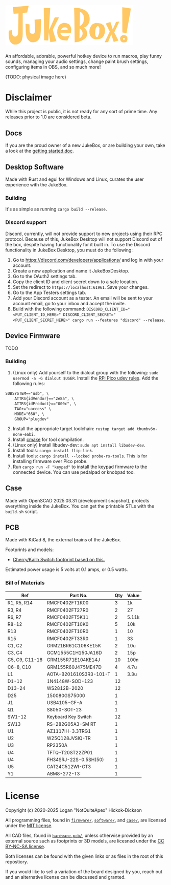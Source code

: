 # <img src="assets/textlogo.svg" alt="JukeBox!" width="400"/>

An affordable, adorable, powerful hotkey device to run macros, play funny sounds, managing your audio settings, change paint brush settings, configuring items in OBS, and so much more!

(TODO: physical image here)

# Disclaimer
While this project is public, it is not ready for any sort of prime time. Any releases prior to 1.0 are considered beta.

## Docs
If you are the proud owner of a new JukeBox, or are building your own, take a look at the [getting started doc](docs/getting-started.md).

## Desktop Software
Made with Rust and egui for Windows and Linux, curates the user experience with the JukeBox.

### Building
It's as simple as running `cargo build --release`.

### Discord support
Discord, currently, will not provide support to new projects using their RPC protocol. Because of this, JukeBox Desktop will not support Discord out of the box, despite having functionality for it built in. To use the Discord functionality in JukeBox Desktop, you must do the following:
1. Go to https://discord.com/developers/applications/ and log in with your account.
2. Create a new application and name it JukeBoxDesktop.
3. Go to the OAuth2 settings tab.
4. Copy the client ID and client secret down to a safe location.
5. Set the redirect to `https://localhost:61961`. Save your changes.
6. Go to the App Testers settings tab.
7. Add your Discord account as a tester. An email will be sent to your account email, go to your inbox and accept the invite.
8. Build with the following command: `DISCORD_CLIENT_ID="<PUT_CLIENT_ID_HERE>" DISCORD_CLIENT_SECRET="<PUT_CLIENT_SECRET_HERE>" cargo run --features "discord" --release`.

## Device Firmware
TODO

### Building
1. (Linux only) Add yourself to the dialout group with the following: `sudo usermod -a -G dialout $USER`. Install the [RPi Pico udev rules](https://github.com/raspberrypi/picotool/blob/master/udev/99-picotool.rules). Add the following rules:
```
SUBSYSTEM=="usb", \
    ATTRS{idVendor}=="2e8a", \
    ATTRS{idProduct}=="000c", \
    TAG+="uaccess" \
    MODE="660", \  
    GROUP="plugdev"
```

2. Install the appropriate target toolchain: `rustup target add thumbv6m-none-eabi`.
3. Install [cmake](https://cmake.org/download/) for tool compilation.
4. (Linux only) Install libudev-dev: `sudo apt install libudev-dev`.
5. Install tools: `cargo install flip-link`.
5. Install tools: `cargo install --locked probe-rs-tools`. This is for installing firmware over Pico probe.
6. Run `cargo run -F "keypad"` to install the keypad firmware to the connected device. You can use pedalpad or knobpad too.

## Case
Made with OpenSCAD 2025.03.31 (development snapshot), protects everything inside the JukeBox. You can get the printable STLs with the `build.sh` script.

## PCB
Made with KiCad 8, the external brains of the JukeBox.

Footprints and models:
- [Cherry/Kailh Switch footprint based on this.](https://github.com/luke-schutt/Pi5Keyboard/blob/main/Pi5-pcb/Pi5Footprints.pretty/Low%20Profile%20GC%20plus%20MX.kicad_mod)

Estimated power usage is 5 volts at 0.1 amps, or 0.5 watts.

### Bill of Materials
| Ref            | Part No.               | Qty | Value |
|----------------|------------------------|-----|-------|
| R1, R5, R14    | RMCF0402FT1K00         | 3   | 1k    |
| R3, R4         | RMCF0402FT27R0         | 2   | 27    |
| R6, R7         | RMCF0402FT5K11         | 2   | 5.11k |
| R8-12          | RMCF0402FT10K0         | 5   | 10k   |
| R13            | RMCF0402FT10R0         | 1   | 10    |
| R15            | RMCF0402FT33R0         | 1   | 33    |
| C1, C2         | GRM21BR61C106KE15K     | 2   | 10u   |
| C3, C4         | GCM1555C1H150JA16D     | 2   | 15p   |
| C5, C9, C11-18 | GRM155R71E104KE14J     | 10  | 100n  |
| C6-8, C10      | GRM155R60J475ME47D     | 4   | 4.7u  |
| L1             | AOTA-B201610S3R3-101-T | 1   | 3.3u  |
| D1-12          | 1N4148W-SOD-123        | 12  |       |
| D13-24         | WS2812B-2020           | 12  |       |
| D25            | 150080GS75000          | 1   |       |
| J1             | USB4105-GF-A           | 1   |       |
| Q1             | S8050-SOT-23           | 1   |       |
| SW1-12         | Keyboard Key Switch    | 12  |       |
| SW13           | RS-282G05A3-SM RT      | 1   |       |
| U1             | AZ1117IH-3.3TRG1       | 1   |       |
| U2             | W25Q128JVSIQ-TR        | 1   |       |
| U3             | RP2350A                | 1   |       |
| U4             | TFTQ-T20ST22ZP01       | 1   |       |
| U4             | FH34SRJ-22S-0.5SH(50)  | 1   |       |
| U5             | CAT24C512WI-GT3        | 1   |       |
| Y1             | ABM8-272-T3            | 1   |       |

# License
Copyright (c) 2020-2025 Logan "NotQuiteApex" Hickok-Dickson

All programming files, found in [`firmware/`](firmware/), [`software/`](software/), and [`case/`](case/), are licensed under the [MIT license](https://mit-license.org/).

All CAD files, found in [`hardware-pcb/`](hardware-pcb/), unless otherwise provided by an external source such as footprints or 3D models, are licesned under the [CC BY-NC-SA license](https://creativecommons.org/licenses/by-nc-sa/4.0/).

Both licenses can be found with the given links or as files in the root of this repostiory.

If you would like to sell a variation of the board designed by you, reach out and an alternative license can be discussed and granted.
